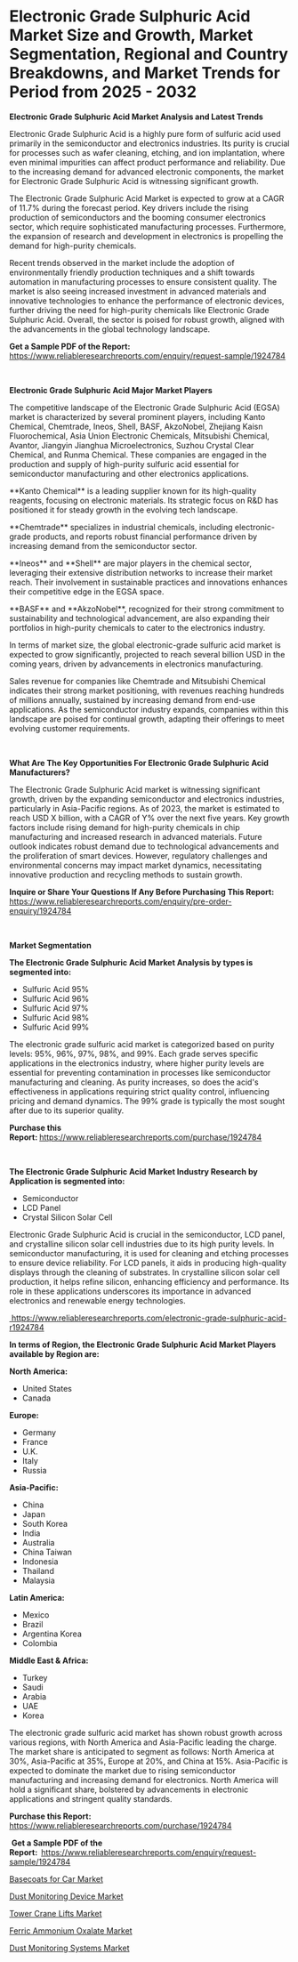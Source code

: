 <p><h1>Electronic Grade Sulphuric Acid Market Size and Growth, Market Segmentation, Regional and Country Breakdowns, and Market Trends for Period from 2025 -  2032</h1></p><p><strong>Electronic Grade Sulphuric Acid Market Analysis and Latest Trends</strong></p>
<p><p>Electronic Grade Sulphuric Acid is a highly pure form of sulfuric acid used primarily in the semiconductor and electronics industries. Its purity is crucial for processes such as wafer cleaning, etching, and ion implantation, where even minimal impurities can affect product performance and reliability. Due to the increasing demand for advanced electronic components, the market for Electronic Grade Sulphuric Acid is witnessing significant growth.</p><p>The Electronic Grade Sulphuric Acid Market is expected to grow at a CAGR of 11.7% during the forecast period. Key drivers include the rising production of semiconductors and the booming consumer electronics sector, which require sophisticated manufacturing processes. Furthermore, the expansion of research and development in electronics is propelling the demand for high-purity chemicals.</p><p>Recent trends observed in the market include the adoption of environmentally friendly production techniques and a shift towards automation in manufacturing processes to ensure consistent quality. The market is also seeing increased investment in advanced materials and innovative technologies to enhance the performance of electronic devices, further driving the need for high-purity chemicals like Electronic Grade Sulphuric Acid. Overall, the sector is poised for robust growth, aligned with the advancements in the global technology landscape.</p></p>
<p><strong>Get a Sample PDF of the Report:&nbsp;</strong> <a href="https://www.reliableresearchreports.com/enquiry/request-sample/1924784?utm_campaign=28&utm_medium=2&utm_source=Github&utm_content=ia&utm_term=14012025&utm_id=electronic-grade-sulphuric-acid">https://www.reliableresearchreports.com/enquiry/request-sample/1924784</a></p>
<p>&nbsp;</p>
<p><strong>Electronic Grade Sulphuric Acid Major Market Players</strong></p>
<p><p>The competitive landscape of the Electronic Grade Sulphuric Acid (EGSA) market is characterized by several prominent players, including Kanto Chemical, Chemtrade, Ineos, Shell, BASF, AkzoNobel, Zhejiang Kaisn Fluorochemical, Asia Union Electronic Chemicals, Mitsubishi Chemical, Avantor, Jiangyin Jianghua Microelectronics, Suzhou Crystal Clear Chemical, and Runma Chemical. These companies are engaged in the production and supply of high-purity sulfuric acid essential for semiconductor manufacturing and other electronics applications.</p><p>**Kanto Chemical** is a leading supplier known for its high-quality reagents, focusing on electronic materials. Its strategic focus on R&D has positioned it for steady growth in the evolving tech landscape. </p><p>**Chemtrade** specializes in industrial chemicals, including electronic-grade products, and reports robust financial performance driven by increasing demand from the semiconductor sector.</p><p>**Ineos** and **Shell** are major players in the chemical sector, leveraging their extensive distribution networks to increase their market reach. Their involvement in sustainable practices and innovations enhances their competitive edge in the EGSA space.</p><p>**BASF** and **AkzoNobel**, recognized for their strong commitment to sustainability and technological advancement, are also expanding their portfolios in high-purity chemicals to cater to the electronics industry.</p><p>In terms of market size, the global electronic-grade sulfuric acid market is expected to grow significantly, projected to reach several billion USD in the coming years, driven by advancements in electronics manufacturing. </p><p>Sales revenue for companies like Chemtrade and Mitsubishi Chemical indicates their strong market positioning, with revenues reaching hundreds of millions annually, sustained by increasing demand from end-use applications. As the semiconductor industry expands, companies within this landscape are poised for continual growth, adapting their offerings to meet evolving customer requirements.</p></p>
<p>&nbsp;</p>
<p><strong>What Are The Key Opportunities For Electronic Grade Sulphuric Acid Manufacturers?</strong></p>
<p><p>The Electronic Grade Sulphuric Acid market is witnessing significant growth, driven by the expanding semiconductor and electronics industries, particularly in Asia-Pacific regions. As of 2023, the market is estimated to reach USD X billion, with a CAGR of Y% over the next five years. Key growth factors include rising demand for high-purity chemicals in chip manufacturing and increased research in advanced materials. Future outlook indicates robust demand due to technological advancements and the proliferation of smart devices. However, regulatory challenges and environmental concerns may impact market dynamics, necessitating innovative production and recycling methods to sustain growth.</p></p>
<p><strong>Inquire or Share Your Questions If Any Before Purchasing This Report:</strong> <a href="https://www.reliableresearchreports.com/enquiry/pre-order-enquiry/1924784?utm_campaign=28&utm_medium=2&utm_source=Github&utm_content=ia&utm_term=14012025&utm_id=electronic-grade-sulphuric-acid">https://www.reliableresearchreports.com/enquiry/pre-order-enquiry/1924784</a></p>
<p>&nbsp;</p>
<p><strong>Market Segmentation</strong></p>
<p><strong>The Electronic Grade Sulphuric Acid Market Analysis by types is segmented into:</strong></p>
<p><ul><li>Sulfuric Acid 95%</li><li>Sulfuric Acid 96%</li><li>Sulfuric Acid 97%</li><li>Sulfuric Acid 98%</li><li>Sulfuric Acid 99%</li></ul></p>
<p><p>The electronic grade sulfuric acid market is categorized based on purity levels: 95%, 96%, 97%, 98%, and 99%. Each grade serves specific applications in the electronics industry, where higher purity levels are essential for preventing contamination in processes like semiconductor manufacturing and cleaning. As purity increases, so does the acid's effectiveness in applications requiring strict quality control, influencing pricing and demand dynamics. The 99% grade is typically the most sought after due to its superior quality.</p></p>
<p><strong>Purchase this Report:&nbsp;</strong><a href="https://www.reliableresearchreports.com/purchase/1924784?utm_campaign=28&utm_medium=2&utm_source=Github&utm_content=ia&utm_term=14012025&utm_id=electronic-grade-sulphuric-acid">https://www.reliableresearchreports.com/purchase/1924784</a></p>
<p>&nbsp;</p>
<p><strong>The Electronic Grade Sulphuric Acid Market Industry Research by Application is segmented into:</strong></p>
<p><ul><li>Semiconductor</li><li>LCD Panel</li><li>Crystal Silicon Solar Cell</li></ul></p>
<p><p>Electronic Grade Sulphuric Acid is crucial in the semiconductor, LCD panel, and crystalline silicon solar cell industries due to its high purity levels. In semiconductor manufacturing, it is used for cleaning and etching processes to ensure device reliability. For LCD panels, it aids in producing high-quality displays through the cleaning of substrates. In crystalline silicon solar cell production, it helps refine silicon, enhancing efficiency and performance. Its role in these applications underscores its importance in advanced electronics and renewable energy technologies.</p></p>
<p><a href="https://www.reliableresearchreports.com/electronic-grade-sulphuric-acid-r1924784?utm_campaign=28&utm_medium=2&utm_source=Github&utm_content=ia&utm_term=14012025&utm_id=electronic-grade-sulphuric-acid">&nbsp;https://www.reliableresearchreports.com/electronic-grade-sulphuric-acid-r1924784</a></p>
<p><strong>In terms of Region, the Electronic Grade Sulphuric Acid Market Players available by Region are:</strong></p>
<p>
    <p> <strong> North America: </strong>
        <ul>
            <li>United States</li>
            <li>Canada</li>
        </ul>
        </p> 
    <p> <strong> Europe: </strong>
        <ul>
            <li>Germany</li>
            <li>France</li>
            <li>U.K.</li>
            <li>Italy</li>
            <li>Russia</li>
        </ul>
        </p> 
    <p> <strong> Asia-Pacific: </strong>
        <ul>
            <li>China</li>
            <li>Japan</li>
            <li>South Korea</li>
            <li>India</li>
            <li>Australia</li>
            <li>China Taiwan</li>
            <li>Indonesia</li>
            <li>Thailand</li>
            <li>Malaysia</li>
        </ul>
        </p> 
    <p> <strong> Latin America: </strong>
        <ul>
            <li>Mexico</li>
            <li>Brazil</li>
            <li>Argentina Korea</li>
            <li>Colombia</li>
        </ul>
        </p> 
    <p> <strong> Middle East & Africa: </strong>
        <ul>
            <li>Turkey</li>
            <li>Saudi</li>
            <li>Arabia</li>
            <li>UAE</li>
            <li>Korea</li>
        </ul>
    </p>
    </p>
<p><p>The electronic grade sulfuric acid market has shown robust growth across various regions, with North America and Asia-Pacific leading the charge. The market share is anticipated to segment as follows: North America at 30%, Asia-Pacific at 35%, Europe at 20%, and China at 15%. Asia-Pacific is expected to dominate the market due to rising semiconductor manufacturing and increasing demand for electronics. North America will hold a significant share, bolstered by advancements in electronic applications and stringent quality standards.</p></p>
<p><strong>Purchase this Report: </strong><a href="https://www.reliableresearchreports.com/purchase/1924784?utm_campaign=28&utm_medium=2&utm_source=Github&utm_content=ia&utm_term=14012025&utm_id=electronic-grade-sulphuric-acid">https://www.reliableresearchreports.com/purchase/1924784</a></p>
<p>&nbsp;<strong>Get a Sample PDF of the Report:&nbsp;&nbsp;</strong><a href="https://www.reliableresearchreports.com/enquiry/request-sample/1924784?utm_campaign=28&utm_medium=2&utm_source=Github&utm_content=ia&utm_term=14012025&utm_id=electronic-grade-sulphuric-acid">https://www.reliableresearchreports.com/enquiry/request-sample/1924784</a></p>
<p><strong></strong></p>
<p><p><a href="https://github.com/lehumiston1971679/Market-Research-Report-List-1/blob/main/basecoats-for-car-market.md?utm_campaign=28&utm_medium=2&utm_source=Github&utm_content=ia&utm_term=14012025&utm_id=electronic-grade-sulphuric-acid">Basecoats for Car Market</a></p><p><a href="https://github.com/LilianFaulkner65/Market-Research-Report-List-1/blob/main/dust-monitoring-device-market.md?utm_campaign=28&utm_medium=2&utm_source=Github&utm_content=ia&utm_term=14012025&utm_id=electronic-grade-sulphuric-acid">Dust Monitoring Device Market</a></p><p><a href="https://github.com/indrystar/Market-Research-Report-List-5/blob/main/tower-crane-lifts-market.md?utm_campaign=28&utm_medium=2&utm_source=Github&utm_content=ia&utm_term=14012025&utm_id=electronic-grade-sulphuric-acid">Tower Crane Lifts Market</a></p><p><a href="https://github.com/rileymgdorcas/Market-Research-Report-List-1/blob/main/ferric-ammonium-oxalate-market.md?utm_campaign=28&utm_medium=2&utm_source=Github&utm_content=ia&utm_term=14012025&utm_id=electronic-grade-sulphuric-acid">Ferric Ammonium Oxalate Market</a></p><p><a href="https://github.com/SamiaChowdhury801/Market-Research-Report-List-1/blob/main/dust-monitoring-systems-market.md?utm_campaign=28&utm_medium=2&utm_source=Github&utm_content=ia&utm_term=14012025&utm_id=electronic-grade-sulphuric-acid">Dust Monitoring Systems Market</a></p></p>